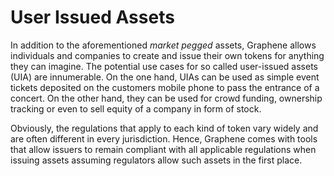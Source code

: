 # User Issued Assets

In addition to the aforementioned *market pegged* assets, Graphene allows
individuals and companies to create and issue their own tokens for anything
they can imagine. The potential use cases for so called user-issued assets
(UIA) are innumerable. On the one hand, UIAs can be used as simple event
tickets deposited on the customers mobile phone to pass the entrance of a
concert. On the other hand, they can be used for crowd funding, ownership
tracking or even to sell equity of a company in form of stock.

Obviously, the regulations that apply to each kind of token vary widely and are
often different in every jurisdiction. Hence, Graphene comes with tools that
allow issuers to remain compliant with all applicable regulations when issuing
assets assuming regulators allow such assets in the first place.
